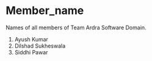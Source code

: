 # Member_name
Names of all members of Team Ardra Software Domain. 

1. Ayush Kumar
2. Dilshad Sukheswala
3. Siddhi Pawar